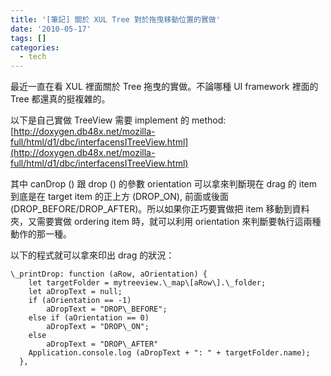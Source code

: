 ```yaml
---
title: '[筆記] 關於 XUL Tree 對於拖曳移動位置的實做'
date: '2010-05-17'
tags: []
categories:
  - tech
---
```

最近一直在看 XUL 裡面關於 Tree 拖曳的實做。不論哪種 UI framework 裡面的 Tree 都還真的挺複雜的。  
  
以下是自己實做 TreeView 需要 implement 的 method:  
[http://doxygen.db48x.net/mozilla-full/html/d1/dbc/interfacensITreeView.html](http://doxygen.db48x.net/mozilla-full/html/d1/dbc/interfacensITreeView.html)  
  
其中 canDrop () 跟 drop () 的參數 orientation 可以拿來判斷現在 drag 的 item 到底是在 target item 的正上方 (DROP\_ON), 前面或後面 (DROP\_BEFORE/DROP\_AFTER)。所以如果你正巧要實做把 item 移動到資料夾，又需要實做 ordering item 時，就可以利用 orientation 來判斷要執行這兩種動作的那一種。  
  
以下的程式就可以拿來印出 drag 的狀況：  
  
```
\_printDrop: function (aRow, aOrientation) {
    let targetFolder = mytreeview.\_map\[aRow\].\_folder;
    let aDropText = null;
    if (aOrientation == -1) 
        aDropText = "DROP\_BEFORE";
    else if (aOrientation == 0)
        aDropText = "DROP\_ON";
    else
        aDropText = "DROP\_AFTER"
    Application.console.log (aDropText + ": " + targetFolder.name);
  },

```